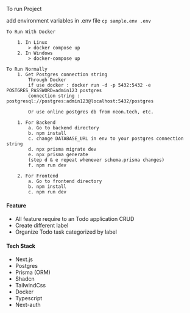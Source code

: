 To run Project

add environment variables in .env file
`cp sample.env .env`

```
To Run With Docker

    1. In Linux
        > docker compose up
    2. In Windows
        > docker-compose up

```

```
To Run Normally
    1. Get Postgres connection string
        Through Docker
        if use docker : docker run -d -p 5432:5432 -e POSTGRES_PASSWORD=admin123 postgres
        connection string : postgresql://postgres:admin123@localhost:5432/postgres

        Or use online postgres db from neon.tech, etc.

    1. For Backend
        a. Go to backend directory
        b. npm install
        c. change DATABASE_URL in env to your postgres connection string
        d. npx prisma migrate dev
        e. npx prisma generate
        (step d & e repeat whenever schema.prisma changes)
        f. npm run dev

    2. For Frontend
        a. Go to frontend directory
        b. npm install
        c. npm run dev
```

#### Feature 

- All feature require to an Todo application CRUD
- Create different label
- Organize Todo task categorized by label

#### Tech Stack

- Next.js
- Postgres
- Prisma (ORM)
- Shadcn
- TailwindCss
- Docker
- Typescript
- Next-auth